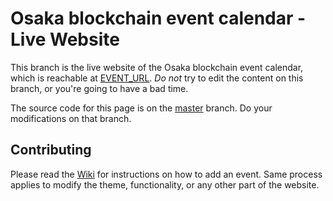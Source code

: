 # Osaka blockchain event calendar - Live Website

This branch is the live website of the Osaka blockchain event calendar, which is
reachable at [EVENT_URL](https://EVENT_URL). *Do not*
try to edit the content on this branch, or you're going to have a bad time.

The source code for this page is on the
[master](GITHUB_URL/tree/master) branch.
Do your modifications on that branch.

## Contributing

Please read the
[Wiki](GITHUB_URL/wiki/Contributing)
for instructions on how to add an event. Same process applies to modify the
theme, functionality, or any other part of the website.
